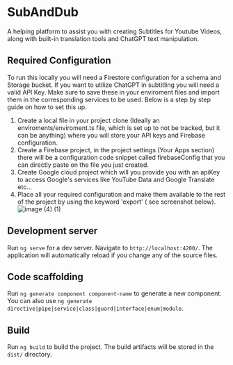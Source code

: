 # SubAndDub

A helping platform to assist you with creating Subtitles for Youtube Videos, along with built-in translation tools and ChatGPT text manipulation.

## Required Configuration

To run this locally you will need a Firestore configuration for a schema and Storage bucket. If you want to utilize ChatGPT in subtitling you will need a valid API Key. Make sure to save these in your enviroment files and import them in the corresponding services to be used. Below is a step by step guide on how to set this up.
1. Create a local file in your project clone (Ideally an enviroments/enviroment.ts file, which is set up to not be tracked, but it can be anything) where you will store your API keys and Firebase configuration.
2. Create a Firebase project, in the project settings (Your Apps section) there will be a configuration code snippet called firebaseConfig that you can directly paste on the file you just created.
3. Create Google cloud project which will you provide you with an apiKey to access Google's services like YouTube Data and Google Translate etc...
4. Place all your required configuration and make them available to the rest of the project by using the keyword 'export' ( see screenshot below).
![image (4) (1)](https://github.com/savvas23/SubAndDub/assets/63872837/e6b69997-e31d-44be-8f9d-1d7461f70d35)

## Development server

Run `ng serve` for a dev server. Navigate to `http://localhost:4200/`. The application will automatically reload if you change any of the source files.

## Code scaffolding

Run `ng generate component component-name` to generate a new component. You can also use `ng generate directive|pipe|service|class|guard|interface|enum|module`.

## Build

Run `ng build` to build the project. The build artifacts will be stored in the `dist/` directory.
